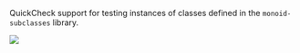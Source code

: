 QuickCheck support for testing instances of classes defined in the `monoid-subclasses` library.


<a href="http://jonathanknowles.net/quickcheck-monoid-subclasses/"><img src="https://img.shields.io/badge/API-Documentation-green" /></a>
